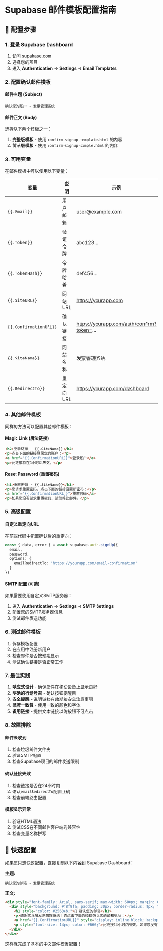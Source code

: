 # Supabase 邮件模板配置指南

## 📧 配置步骤

### 1. 登录 Supabase Dashboard
1. 访问 [supabase.com](https://supabase.com)
2. 选择您的项目
3. 进入 **Authentication** → **Settings** → **Email Templates**

### 2. 配置确认邮件模板

#### 邮件主题 (Subject)
```
确认您的账户 - 发票管理系统
```

#### 邮件正文 (Body)
选择以下两个模板之一：

1. **完整版模板** - 使用 `confirm-signup-template.html` 的内容
2. **简洁版模板** - 使用 `confirm-signup-simple.html` 的内容

### 3. 可用变量

在邮件模板中可以使用以下变量：

| 变量 | 说明 | 示例 |
|------|------|------|
| `{{.Email}}` | 用户邮箱 | user@example.com |
| `{{.Token}}` | 验证令牌 | abc123... |
| `{{.TokenHash}}` | 令牌哈希 | def456... |
| `{{.SiteURL}}` | 网站URL | https://yourapp.com |
| `{{.ConfirmationURL}}` | 确认链接 | https://yourapp.com/auth/confirm?token=... |
| `{{.SiteName}}` | 网站名称 | 发票管理系统 |
| `{{.RedirectTo}}` | 重定向URL | https://yourapp.com/dashboard |

### 4. 其他邮件模板

同样的方法可以配置其他邮件模板：

#### Magic Link (魔法链接)
```html
<h2>登录链接 - {{.SiteName}}</h2>
<p>点击下面的链接登录您的账户：</p>
<a href="{{.ConfirmationURL}}">登录账户</a>
<p>此链接将在1小时后失效。</p>
```

#### Reset Password (重置密码)
```html
<h2>重置密码 - {{.SiteName}}</h2>
<p>您请求重置密码，点击下面的链接设置新密码：</p>
<a href="{{.ConfirmationURL}}">重置密码</a>
<p>如果您没有请求重置密码，请忽略此邮件。</p>
```

### 5. 高级配置

#### 自定义重定向URL
在前端代码中配置确认后的重定向：

```typescript
const { data, error } = await supabase.auth.signUp({
  email,
  password,
  options: {
    emailRedirectTo: 'https://yourapp.com/email-confirmation'
  }
})
```

#### SMTP 配置 (可选)
如果需要使用自定义SMTP服务器：

1. 进入 **Authentication** → **Settings** → **SMTP Settings**
2. 配置您的SMTP服务器信息
3. 测试邮件发送功能

### 6. 测试邮件模板

1. 保存模板配置
2. 在应用中注册新用户
3. 检查邮件是否按预期显示
4. 测试确认链接是否正常工作

### 7. 最佳实践

1. **响应式设计** - 确保邮件在移动设备上显示良好
2. **明确的行动号召** - 确认按钮要醒目
3. **安全提醒** - 说明链接有效期和安全注意事项
4. **品牌一致性** - 使用一致的颜色和字体
5. **备用链接** - 提供文本链接以防按钮不可点击

### 8. 故障排除

#### 邮件未收到
1. 检查垃圾邮件文件夹
2. 验证SMTP配置
3. 检查Supabase项目的邮件发送限制

#### 确认链接失效
1. 检查链接是否在24小时内
2. 确认`emailRedirectTo`配置正确
3. 检查前端路由配置

#### 模板显示异常
1. 验证HTML语法
2. 测试CSS在不同邮件客户端的兼容性
3. 检查变量名称拼写

## 🚀 快速配置

如果您只想快速配置，直接复制以下内容到 Supabase Dashboard：

**主题:**
```
确认您的邮箱 - 发票管理系统
```

**正文:**
```html
<div style="font-family: Arial, sans-serif; max-width: 600px; margin: 0 auto; padding: 20px;">
  <div style="background: #f8f9fa; padding: 30px; border-radius: 8px; text-align: center;">
    <h1 style="color: #2563eb;">🧾 确认您的邮箱</h1>
    <p>感谢您注册发票管理系统！请点击下面的按钮确认您的邮箱地址：</p>
    <a href="{{.ConfirmationURL}}" style="display: inline-block; background: #2563eb; color: white; text-decoration: none; padding: 12px 30px; border-radius: 5px; font-weight: bold; margin: 20px 0;">确认邮箱</a>
    <p style="font-size: 14px; color: #666;">此链接24小时内有效。如果您没有注册此账户，请忽略此邮件。</p>
  </div>
</div>
```

这样就完成了基本的中文邮件模板配置！